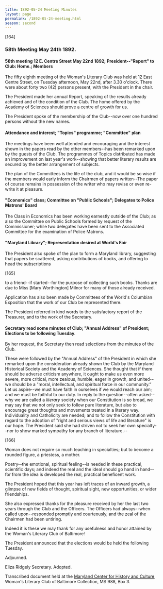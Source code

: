 ```yaml
---
title: 1892-05-24 Meeting Minutes
layout: page
permalink: /1892-05-24-meeting.html
season: second
---
```


<style>
    #maincontent{
        font-size:1.4em;
    }
</style>
[164]

### 58th Meeting May 24th 1892.

#### 58th meeting 12 E. Centre Street May 22nd 1892; President--"Report" to Club: Home.; Members

The fifty eighth meeting of the Woman's Literary Club was held at 12 East Centre Street, on Tuesday afternoon, May 22nd, after 3.30 o'clock. There were about forty two (42) persons present, with the President in the chair.

The President made her annual Report, speaking of the results already achieved and of the condition of the Club. The home offered by the Academy of Sciences should prove a centre of growth for us.

The President spoke of the membership of the Club--now over one hundred persons without the new names.

#### Attendance and interest; "Topics" programme; "Committee" plan

The meetings have been well attended and encouraging and the interest shown in the papers read by the other members--has been remarked upon by the guests of the Club. The programmes of Topics distributed has made an improvement on last year's work--showing that better literary results are secured by the better arrangement of subjects.

The plan of the Committees is the life of the club, and it would be so wise if the members would early inform the Chairmen of papers written--The paper of course remains in possession of the writer who may revise or even re-write it at pleasure.

#### "Economics" class; Committee on "Public Schools"; Delegates to Police Matrons' Board

The Class in Economics has been working earnestly outside of the Club; as also the Committee on Public Schools formed by request of the Commissioner; while two delegates have been sent to the Associated Committee for the examination of Police Matrons.

#### "Maryland Library"; Representation desired at World's Fair

The President also spoke of the plan to form a Maryland library, suggesting that papers be scattered, asking contributions of books, and offering to head the subscriptions

[165]

to a friend--if started--for the purpose of collecting such books. Thanks are due to Miss [Mary Worthington] Milnor for many of those already received.

Application has also been made by Committees of the World's Columbian Exposition that the work of our Club be represented there.

The President referred in kind words to the satisfactory report of the Treasurer, and to the work of the Secretary.

#### Secretary read some minutes of Club; "Annual Address" of President; Elections to be following Tuesday.

By her request, the Secretary then read selections from the minutes of the Club.

These were followed by the "Annual Address" of the President in which she remarked upon the consideration already shown the Club by the Maryland Historical Society and the Academy of Sciences. She thought that if there should be adverse criticism anywhere, it ought to make us even more severe, more critical, more zealous, humble, eager in growth, and united--we should be a "moral, intellectual, and spiritual force in our community.” Let us aspire--we must have faith in ourselves if we would reach our aim; and we must be faithful to our duty. In reply to the question--often asked--why we are called a  _literary_  society when our Constitution is so broad, we may say that we not only seek to follow pure literature, but also to encourage great thoughts and movements treated in a literary way. Individuality and Catholicity are needed; and to follow the Constitution with regard to the adoption of "right and serious views of life and literature" is our hope. The President said she had striven not to seek her own specialty--nor to show marked sympathy for any branch of literature.--

[166]

Woman does not require so much teaching in specialties; but to become a rounded figure, a priestess, a mother.

Poetry--the emotional, spiritual feeling--is needed in these practical, scientific days; and indeed the real and the ideal should go hand in hand--for from the idea is developed the real, practical beneficent work.

The President hoped that this year has left traces of an inward growth, a glimpse of new fields of thought, spiritual sight, new opportunities, or wider friendships.

She also expressed thanks for the pleasure received by her the last two years through the Club and the Officers. The Officers had always--when called upon--responded promptly and courteously, and the zeal of the Chairmen had been untiring.

Indeed it is these we may thank for any usefulness and honor attained by the Woman's Literary Club of Baltimore!

The President announced that the elections would be held the following Tuesday.

Adjourned.

Eliza Ridgely
Secretary.
Adopted.

Transcribed document held at the [Maryland Center for History and Culture](http://mdhs.org/), Woman's Literary Club of Baltimore Collection, MS 988, Box 3. 